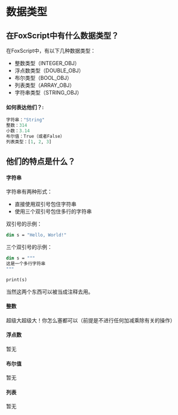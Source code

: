# 数据类型

## 在FoxScript中有什么数据类型？ 
在FoxScript中，有以下几种数据类型：
 - 整数类型（INTEGER_OBJ）
 - 浮点数类型（DOUBLE_OBJ）
 - 布尔类型（BOOL_OBJ）
 - 列表类型（ARRAY_OBJ）
 - 字符串类型（STRING_OBJ）


#### 如何表达他们？:

```Python
字符串："String"
整数：314
小数：3.14
布尔值：True（或者False）
列表类型：[1, 2, 3]
```

## 他们的特点是什么？

#### 字符串
字符串有两种形式：
 - 直接使用双引号包住字符串
 - 使用三个双引号包住多行的字符串

双引号的示例：
```vb
dim s = "Hello, World!"
```

三个双引号的示例：
```vb
dim s = """
这是一个多行字符串
"""

print(s)
```

当然这两个东西可以被当成注释去用。

#### 整数
超级大超级大！你怎么塞都可以（前提是不进行任何加减乘除有关的操作）

#### 浮点数
暂无

#### 布尔值
暂无

#### 列表
暂无

